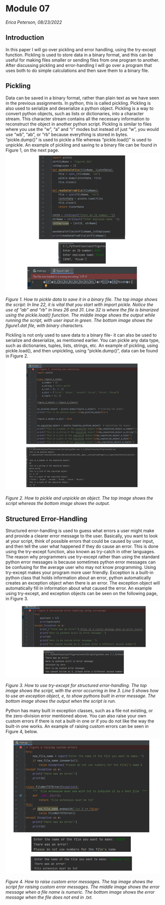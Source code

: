# Module 07 
*Erica Peterson, 08/23/2022*
## Introduction
In this paper I will go over pickling and error handling, using the try-except function. Pickling is used to store data in a binary format, and this can be useful for making files smaller or sending files from one program to another. After discussing pickling and error-handling I will go over a program that uses both to do simple calculations and then save them to a binary file. 
## Pickling
Data can be saved in a binary format, rather than plain text as we have seen in the previous assignments. In python, this is called pickling. Pickling is also used to serialize and deserialize a python object. Pickling is a way to convert python objects, such as lists or dictionaries, into a character stream. This character stream contains all the necessary information to reconstruct the object in another python script. Pickling is similar to files where you use the “w”, “a” and “r” modes but instead of just “w”, you would use “wb”, “ab”, or “rb” because everything is stored in bytes. “pickle.dump()” is used to pickle a file whereas “pickle.load()” is used to unpickle. An example of pickling and saving to a binary file can be found in Figure 1, on the next page. 
![Figure 1](https://github.com/ericapet/ITFnd100-Mod07/blob/main/docs/Figure1.png "Figure 1")

*Figure 1. How to pickle data to save it in a binary file. The top image shows the script: In line 22, it is vital that you start with import pickle. Notice the use of “ab” and “rb” in lines 26 and 31. Line 32 is where the file is binarized using the pickle.load() function.  The middle image shows the output while running the script, with user input in green. The bottom image shows the figure1.dat file, with binary characters.*

Pickling is not only used to save data to a binary file- it can also be used to serialize and deserialize, as mentioned earlier. You can pickle any data type, such as dictionaries, tuples, lists, strings, etc.  An example of pickling, using pickle.load(), and then unpickling, using “pickle.dump()”, data can be found in Figure 2. 
![Figure 2](https://github.com/ericapet/ITFnd100-Mod07/blob/main/docs/figure2.png "Figure 2")

*Figure 2. How to pickle and unpickle an object. The top image shows the script whereas the bottom image shows the output.*

## Structured Error-Handling
Structured error-handling is used to guess what errors a user might make and provide a clearer error message to the user. Basically, you want to look at your script, think of possible errors that could be caused by user input, and then tell the user what happened if they do cause an error. This is done using the try-except function, also known as try-catch in other languages. The reason why programmers use try-except rather than using the standard python error messages is because sometimes python error messages can be confusing for the average user who may not know programming. Using try-except makes your program more user friendly.  Exception is a built-in python class that holds information about an error, python automatically creates an exception object when there is an error. The exception object will automatically fill in information about what caused the error. An example using try-except, and exception objects can be seen on the following page, in Figure 3. 
![Figure 3](https://github.com/ericapet/ITFnd100-Mod07/blob/main/docs/figure3.png "Figure 3")

*Figure 3. How to use try-except for structured error-handling. The top image shows the script, with the error occurring in line 3. Line 5 shows how to use an exception object, e, to show pythons built in error message. The bottom image shows the output when the script is run.*

Python has many built in exception classes, such as a file not existing, or the zero-division error mentioned above. You can also raise your own custom errors if there is not a built-in one or if you do not like the way the built-in one works. An example of raising custom errors can be seen in Figure 4, below. 

![Figure 4](https://github.com/ericapet/ITFnd100-Mod07/blob/main/docs/figure4.png "Figure 4")

*Figure 4. How to raise custom error messages. The top image shows the script for raising custom error messages. The middle image shows the error message when a file name is numeric. The bottom image shows the error message when the file does not end in .txt.*
